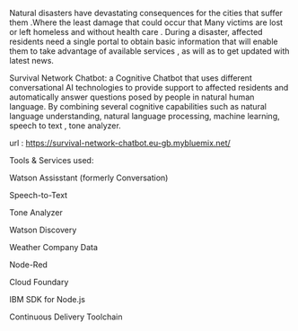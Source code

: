 Natural disasters have devastating consequences for the cities that suffer them .Where the least damage that could occur that Many victims are lost or left homeless and without health care .
During a disaster, affected residents need a single portal to obtain  basic information that will enable them to take advantage of available services , as will as to get updated with latest news.

Survival Network Chatbot: a Cognitive Chatbot that uses different conversational AI technologies to provide support to affected residents and  automatically answer questions posed by people in natural human language. By combining several cognitive capabilities such as natural language understanding, natural language processing, machine learning, speech to text , tone analyzer.


url : https://survival-network-chatbot.eu-gb.mybluemix.net/

Tools & Services used: 

Watson Assisstant (formerly Conversation)

Speech-to-Text

Tone Analyzer

Watson Discovery

Weather Company Data

Node-Red

Cloud Foundary

IBM SDK for Node.js

Continuous Delivery Toolchain

